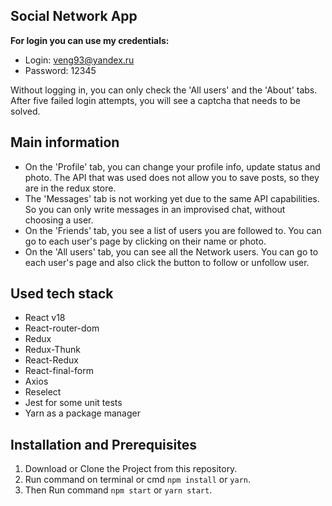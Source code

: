 ## **Social Network App**

**For login you can use my credentials:**

- Login: veng93@yandex.ru
- Password: 12345

Without logging in, you can only check the 'All users' and the 'About' tabs.
After five failed login attempts, you will see a captcha that needs to be solved.

## **Main information**

- On the 'Profile' tab, you can change your profile info, update status and photo. The API that was used does not allow you to save posts, so they are in the redux store.
- The 'Messages' tab is not working yet due to the same API capabilities. So you can only write messages in an improvised chat, without choosing a user.
- On the 'Friends' tab, you see a list of users you are followed to. You can go to each user's page by clicking on their name or photo.
- On the 'All users' tab, you can see all the Network users. You can go to each user's page and also click the button to follow or unfollow user.

## **Used tech stack**

- React v18
- React-router-dom
- Redux
- Redux-Thunk
- React-Redux
- React-final-form
- Axios
- Reselect
- Jest for some unit tests
- Yarn as a package manager

## **Installation and Prerequisites**

1. Download or Clone the Project from this repository.
2. Run command on terminal or cmd `npm install` or `yarn`.
3. Then Run command `npm start` or `yarn start`.
